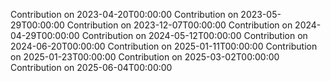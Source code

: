 Contribution on 2023-04-20T00:00:00
Contribution on 2023-05-29T00:00:00
Contribution on 2023-12-07T00:00:00
Contribution on 2024-04-29T00:00:00
Contribution on 2024-05-12T00:00:00
Contribution on 2024-06-20T00:00:00
Contribution on 2025-01-11T00:00:00
Contribution on 2025-01-23T00:00:00
Contribution on 2025-03-02T00:00:00
Contribution on 2025-06-04T00:00:00
